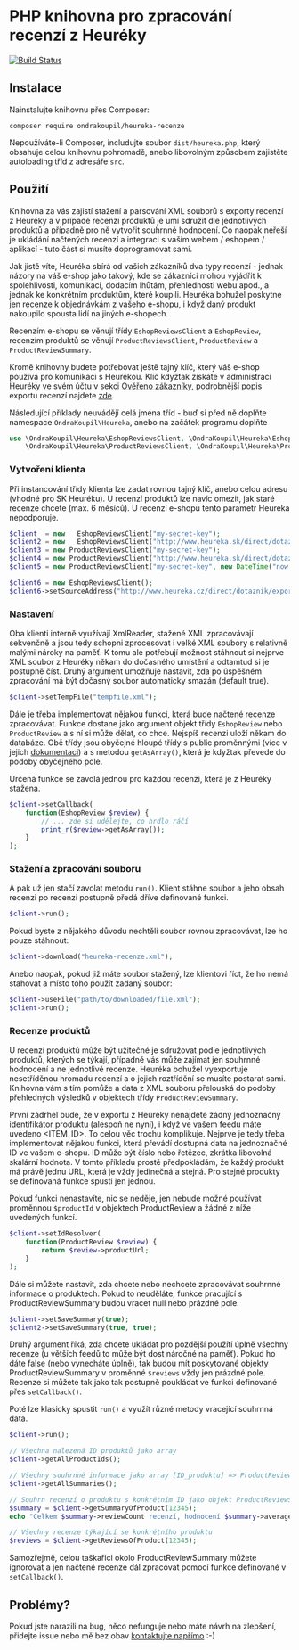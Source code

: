 # PHP knihovna pro zpracování recenzí z Heuréky

[![Build Status](https://travis-ci.org/ondrakoupil/heureka-recenze.svg?branch=master)](https://travis-ci.org/ondrakoupil/heureka-recenze.svg?branch=master)

## Instalace

Nainstalujte knihovnu přes Composer:

```
composer require ondrakoupil/heureka-recenze
```

Nepoužíváte-li Composer, includujte soubor `dist/heureka.php`, který obsahuje celou knihovnu pohromadě, 
anebo libovolným způsobem zajistěte autoloading tříd z adresáře `src`.

## Použití

Knihovna za vás zajistí stažení a parsování XML souborů s exporty recenzí z Heuréky a v případě
recenzí produktů je umí sdružit dle jednotlivých produktů a případně pro ně vytvořit souhrnné hodnocení.
Co naopak neřeší je ukládání načtených recenzí a integraci s vaším webem / eshopem / aplikací - tuto část si musíte doprogramovat sami.

Jak jistě víte, Heuréka sbírá od vašich zákazníků dva typy recenzí - jednak názory na váš e-shop jako takový,
kde se zákazníci mohou vyjádřit k spolehlivosti, komunikaci, dodacím lhůtám, přehlednosti webu apod., 
a jednak ke konkrétním produktům, které koupili. Heuréka bohužel poskytne jen recenze k objednávkám z vašeho e-shopu,
i když daný produkt nakoupilo spousta lidí na jiných e-shopech.

Recenzím e-shopu se věnují třídy `EshopReviewsClient` a `EshopReview`, 
recenzím produktů se věnují `ProductReviewsClient`, `ProductReview` a `ProductReviewSummary`.

Kromě knihovny budete potřebovat ještě tajný klíč, který váš e-shop používá pro komunikaci s Heurékou. Klíč kdyžtak
získáte v administraci Heuréky ve svém účtu v sekci [Ověřeno zákazníky][overeno], podrobnější popis exportu recenzí 
najdete [zde][xml-spec].

Následující příklady neuvádějí celá jména tříd - buď si před ně doplňte namespace `OndraKoupil\Heureka`, anebo na začátek programu doplňte

```php
use \OndraKoupil\Heureka\EshopReviewsClient, \OndraKoupil\Heureka\EshopReview,
    \OndraKoupil\Heureka\ProductReviewsClient, \OndraKoupil\Heureka\ProductReview, \OndraKoupil\Heureka\ProductReviewSummary;
```


### Vytvoření klienta

Při instancování třídy klienta lze zadat rovnou tajný klíč, anebo celou adresu (vhodné pro SK Heuréku). U recenzí
produktů lze navíc omezit, jak staré recenze chcete (max. 6 měsíců). U recenzí e-shopu tento parametr Heuréka nepodporuje.

```php
$client  = new   EshopReviewsClient("my-secret-key");
$client2 = new   EshopReviewsClient("http://www.heureka.sk/direct/dotaznik/export-review.php?key=my-secret-key");
$client3 = new ProductReviewsClient("my-secret-key");
$client4 = new ProductReviewsClient("http://www.heureka.sk/direct/dotaznik/export-product-review.php?key=my-secret-key");
$client5 = new ProductReviewsClient("my-secret-key", new DateTime("now - 1 month") );

$client6 = new EshopReviewsClient();
$client6->setSourceAddress("http://www.heureka.cz/direct/dotaznik/export-review.php?key=my-secret-key");
```

### Nastavení

Oba klienti interně využívají XmlReader, stažené XML zpracovávají sekvenčně a jsou tedy schopni zprocesovat
i velké XML soubory s relativně malými nároky na paměť. K tomu ale potřebují možnost stáhnout si nejprve 
XML soubor z Heuréky někam do dočasného umístění a odtamtud si je postupně číst.
Druhý argument umožňuje nastavit, zda po úspěšném zpracování má být dočasný soubor automaticky smazán (default true).

```php
$client->setTempFile("tempfile.xml");
```

Dále je třeba implementovat nějakou funkci, která bude načtené recenze zpracovávat. Funkce dostane jako
argument objekt třídy `EshopReview` nebo `ProductReview` a s ní si může dělat, co chce. 
Nejspíš recenzi uloží někam do databáze. Obě třídy jsou obyčejné hloupé třídy s public proměnnými
(více v jejich [dokumentaci][doc]) a s metodou `getAsArray()`, která je kdyžtak převede do podoby obyčejného pole.

Určená funkce se zavolá jednou pro každou recenzi, která je z Heuréky stažena.

```php
$client->setCallback( 
	function(EshopReview $review) {
		// ... zde si udělejte, co hrdlo ráčí
		print_r($review->getAsArray());
	}
);
```

### Stažení a zpracování souboru

A pak už jen stačí zavolat metodu `run()`. Klient stáhne soubor a jeho obsah recenzi po recenzi postupně 
předá dříve definované funkci.

```php
$client->run();
```


Pokud byste z nějakého důvodu nechtěli soubor rovnou zpracovávat, lze ho pouze stáhnout:

```php
$client->download("heureka-recenze.xml");
```


Anebo naopak, pokud již máte soubor stažený, lze klientovi říct, že ho nemá stahovat
a místo toho použít zadaný soubor:

```php
$client->useFile("path/to/downloaded/file.xml");
$client->run();
```


### Recenze produktů

U recenzí produktů může být užitečné je sdružovat podle jednotlivých produktů, kterých se týkají, případně
vás může zajímat jen souhrnné hodnocení a ne jednotlivé recenze. Heuréka bohužel vyexportuje nesetříděnou hromadu recenzí 
a o jejich roztřídění se musíte postarat sami. Knihovna vám s tím pomůže a data z XML souboru přelouská
do podoby přehledných výsledků v objektech třídy `ProductReviewSummary`.

První zádrhel bude, že v exportu z Heuréky nenajdete žádný jednoznačný identifikátor produktu (alespoň ne nyní), 
i když ve vašem feedu máte uvedeno <ITEM_ID>. To celou věc trochu komplikuje. Nejprve je tedy třeba implementovat nějakou funkci,
která převádí dostupná data na jednoznačné ID ve vašem e-shopu. ID může být číslo nebo řetězec, zkrátka libovolná skalární hodnota.
V tomto příkladu prostě předpokládám, že každý produkt má právě jednu URL, která je vždy jedinečná a stejná.
Pro stejné produkty se definovaná funkce spustí jen jednou.

Pokud funkci nenastavíte, nic se neděje, jen nebude možné používat proměnnou `$productId` v objektech ProductReview a žádné z níže uvedených funkcí.

```php
$client->setIdResolver(
	function(ProductReview $review) {
		return $review->productUrl; 
	}
);
```

Dále si můžete nastavit, zda chcete nebo nechcete zpracovávat souhrnné informace o produktech.
Pokud to neuděláte, funkce pracující s ProductReviewSummary budou vracet null nebo prázdné pole.

```php
$client->setSaveSummary(true);
$client2->setSaveSummary(true, true);
```

Druhý argument říká, zda chcete ukládat pro pozdější použítí úplně všechny recenze (u větších feedů
to může být dost náročné na paměť). Pokud ho dáte false (nebo vynecháte úplně), tak budou mít poskytované 
objekty ProductReviewSummary v proměnné `$reviews` vždy jen prázdné pole. Recenze si můžete tak jako tak
postupně poukládat ve funkci definované přes `setCallback()`.

Poté lze klasicky spustit `run()` a využít různé metody vracející souhrnná data.

```php
$client->run();

// Všechna nalezená ID produktů jako array
$client->getAllProductIds(); 

// Všechny souhrnné informace jako array [ID_produktu] => ProductReviewSummary
$client->getAllSummaries();

// Souhrn recenzí o produktu s konkrétním ID jako objekt ProductReviewSummary
$summary = $client->getSummaryOfProduct(12345);
echo "Celkem $summary->reviewCount recenzí, hodnocení $summary->averageRating z 5";

// Všechny recenze týkající se konkrétního produktu
$reviews = $client->getReviewsOfProduct(12345);
```

Samozřejmě, celou taškařici okolo ProductReviewSummary můžete ignorovat a jen načtené recenze dál zpracovat
pomocí funkce definované v `setCallback()`.


## Problémy?

Pokud jste narazili na bug, něco nefunguje nebo máte návrh na zlepšení, přidejte issue nebo mě bez obav [kontaktujte napřímo][ondrasek] :-)



[overeno]: http://sluzby.heureka.cz/sluzby/certifikat-spokojenosti/
[doc]: docs/index.html
[xml-spec]: http://sluzby.heureka.cz/napoveda/widget-a-ikonky-ze-sluzby-overeno-zakazniky/
[ondrasek]: mailto:ondrej.koupil@optimato.cz

